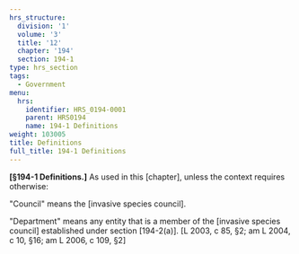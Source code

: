 ```yaml
---
hrs_structure:
  division: '1'
  volume: '3'
  title: '12'
  chapter: '194'
  section: 194-1
type: hrs_section
tags:
  - Government
menu:
  hrs:
    identifier: HRS_0194-0001
    parent: HRS0194
    name: 194-1 Definitions
weight: 103005
title: Definitions
full_title: 194-1 Definitions
---
```

**[§194-1 Definitions.]** As used in this [chapter], unless the context requires otherwise:

"Council" means the [invasive species council].

"Department" means any entity that is a member of the [invasive species council] established under section [194-2(a)]. [L 2003, c 85, §2; am L 2004, c 10, §16; am L 2006, c 109, §2]